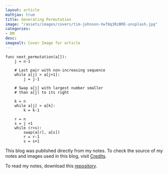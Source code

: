 ```yaml
---
layout: article
mathjax: true
title: Generating Permutation
image: "/assets/images/covers/tim-johnson-Vwf8q3RzBRE-unsplash.jpg"
categories:
- DM
desc:   
imagealt: Cover Image for article
---
```


```
func next_permutation(a[]):
	j = n-1
	
	# Last pair with non-increasing sequence
	while a[j] > a[j+1]:
		j = j-1
	
	# Swap a[j] with largest number smaller 
	# than a[j] to its right
	
	k = n
	while a[j] > a[k]:
		k = k-1
	
	r = n
	s = j +1
	while (r>s):
		swap(a[r], a[s])
		r = r-1
		s = s+1
```



This blog was published directly from my notes.
To check the source of my notes and images used in this blog, visit <a href="/credits.html" target="_blank">Credits</a>.

To read my notes, download this <a href="https://github.com/bovem/CS" target="blank">repository</a>.